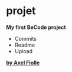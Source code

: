 # projet
**My first BeCode project**
* Commits
 * Readme
 * Upload

__[by Axel Fiolle](http://bit.ly/AxelFileo)__
